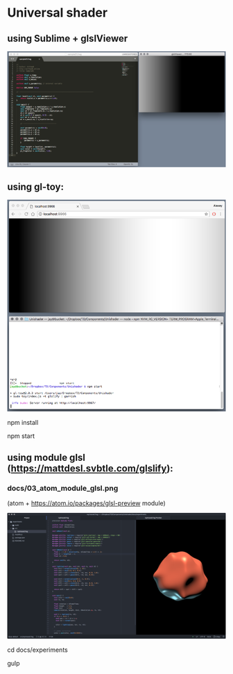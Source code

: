 
# Universal shader

## using Sublime + glslViewer


![image](https://raw.githubusercontent.com/alexeyroudenko/unishader/master/docs/01_glslViewer.png)

## using gl-toy:

![image](https://raw.githubusercontent.com/alexeyroudenko/unishader/master/docs/02_www.png)


npm install

npm start

## using module glsl (https://mattdesl.svbtle.com/glslify):
### docs/03_atom_module_glsl.png 

(atom + https://atom.io/packages/glsl-preview module)

![image](https://raw.githubusercontent.com/alexeyroudenko/unishader/master/docs/03_atom_module_glsl.png)

cd docs/experiments

gulp
